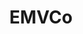 ---
linkedin: https://linkedin.com/company/emvco
logohandle: emvco
sort: emvco
title: EMVCo
twitter: https://x.com/emvco
website: https://www.emvco.com/
youtube: https://youtube.com/channel/UCQPCa9UJuF5wGslZymPq1sQ
---